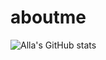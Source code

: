 # aboutme

![Alla's GitHub stats](https://github-readme-stats.vercel.app/api?username=AllaYefremova&show_icons=true&theme=dark)
